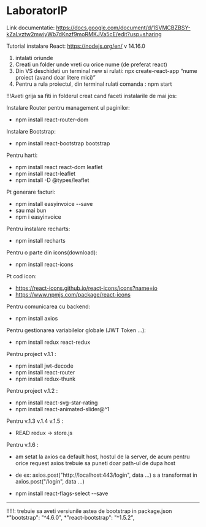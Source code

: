 # LaboratorIP


Link documentatie:
https://docs.google.com/document/d/1SVMCBZBSY-kZaLvztw2mwiyWb7dKnzf9moRMKJVa5cE/edit?usp=sharing


Tutorial instalare React:
https://nodejs.org/en/ v 14.16.0
1) intalati oriunde
2) Creati un folder unde vreti  cu orice nume (de preferat react)
3) Din VS deschideti un terminal new si rulati: 
npx create-react-app “nume proiect (avand doar litere mici)” 
4) Pentru a rula proiectul, din terminal rulati comanda : npm start

!!!Aveti grija sa fiti in folderul creat cand faceti instalarile de mai jos:

Instalare Router pentru management ul paginilor:      
- npm install react-router-dom


Instalare Bootstrap: 
- npm install react-bootstrap bootstrap

Pentru harti:
- npm install react react-dom leaflet
- npm install react-leaflet
- npm install -D @types/leaflet
 
Pt generare facturi:
- npm install easyinvoice --save
- sau mai bun
- npm i easyinvoice

Pentru instalare recharts:
- npm install recharts

Pentru o parte din icons(download):
- npm install react-icons

Pt cod icon: 
- https://react-icons.github.io/react-icons/icons?name=io
- https://www.npmjs.com/package/react-icons

Pentru comunicarea cu backend:
- npm install axios

Pentru gestionarea variabilelor globale (JWT Token ...):
- npm install redux react-redux

Pentru project v.1.1 :
- npm install jwt-decode
- npm install react-router
- npm install redux-thunk

Pentru project v.1.2 :
- npm install react-svg-star-rating
- npm install react-animated-slider@^1

Pentru v.1.3 v.1.4 v.1.5 :
- READ redux -> store.js 

Pentru v.1.6 :
- am setat la axios ca default host, hostul de la server, de acum pentru orice request axios trebuie sa puneti doar path-ul de dupa host 
- de ex: axios.post("http://localhost:443/login", data ...) s a transformat in axios.post("/login", data ...) 

- npm install react-flags-select --save

---------------------
!!!!!: trebuie sa aveti versiunile astea de bootstrap in package.json
*"bootstrap": "^4.6.0",
*"react-bootstrap": "^1.5.2",

